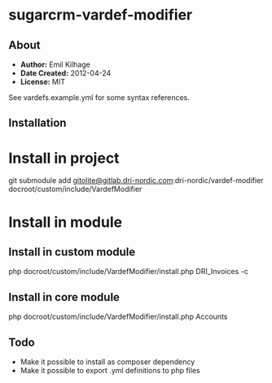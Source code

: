 sugarcrm-vardef-modifier
========

About
---------------------

 * __Author:__ Emil Kilhage
 * __Date Created:__ 2012-04-24
 * __License:__ MIT

See vardefs.example.yml for some syntax references.

Installation
---------------------

# Install in project

git submodule add gitolite@gitlab.dri-nordic.com:dri-nordic/vardef-modifier docroot/custom/include/VardefModifier

# Install in module

## Install in custom module

php docroot/custom/include/VardefModifier/install.php DRI_Invoices -c

## Install in core module

php docroot/custom/include/VardefModifier/install.php Accounts

Todo
---------------------

 * Make it possible to install as composer dependency
 * Make it possible to export .yml definitions to php files
